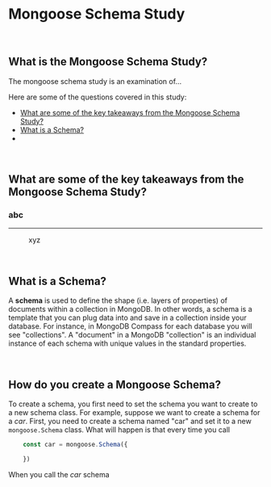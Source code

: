 # Mongoose Schema Study

<br>

## What is the Mongoose Schema Study?
The mongoose schema study is an examination of...

Here are some of the questions covered in this study:

* [What are some of the key takeaways from the Mongoose Schema Study?](#What-are-some-of-the-key-takeaways-from-the-Mongoose-Schema-Study)
* [What is a Schema?](#What-is-a-Schema)
* [](#)





<br>

## What are some of the key takeaways from the Mongoose Schema Study?

<dl>

### abc
------

<dd>
xyz
</dd>


<dl>




<br>

## What is a Schema?
A **schema** is used to define the shape (i.e. layers of properties) of documents within a collection in MongoDB. In other words, a schema is a template that you can plug data into and save in a collection inside your database. For instance, in MongoDB Compass for each database you will see "collections". A "document" in a MongoDB "collection" is an individual instance of each schema with unique values in the standard properties.

<br>

## How do you create a Mongoose Schema?
To create a schema, you first need to set the schema you want to create to a new schema class. For example, suppose we want to create a schema for a *car*. First, you need to create a schema named "car" and set it to a new ```mongoose.Schema``` class. What will happen is that every time you call
```JavaScript
    const car = mongoose.Schema({

    })
```




When you call the *car* schema
